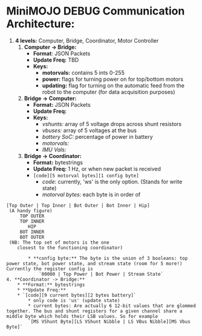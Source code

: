 # MiniMOJO DEBUG Communication Architecture: 

 1. **4 levels:** Computer, Bridge, Coordinator, Motor Controller
	1. **Computer -> Bridge:**
		* **Format**: JSON Packets
		* **Update Freq:** TBD
		* **Keys:**
			* **motorvals:** contains 5 ints 0-255
			* **power:** flags for turning power on for top/bottom motors
			* **updating:** flag for turning on the automatic feed from the robot to the computer (for data acquisition purposes)
	2. **Bridge -> Computer:**
		* **Format:** JSON Packets
		* **Update Freq:**
		* **Keys:**
			* *vshunts:* array of 5 voltage drops across shunt resistors
			* *vbuses:* array of 5 voltages at the bus
			* *battery SoC:* percentage of power in battery
			* *motorvals:*
			* *IMU Vals:*
	3.	**Bridge -> Coordinator:**
		*	**Format:** bytestrings
		* 	**Update Freq:** 1 Hz, or when new packet is received
		*	`[code][5 motorval bytes][1 config byte]`
			* *code:* currently, 'ws' is the only option. (Stands for write state)
			* *motorval bytes:* each byte is in order of  
```
[Top Outer | Top Inner | Bot Outer | Bot Inner | Hip]  
 (A handy figure)  
     TOP OUTER  
     TOP INNER  
        HIP  
     BOT INNER  
     BOT OUTER  
 (NB: The top set of motors is the one 
 	closest to the functioning coordinator)
```

			* **config byte:** The byte is the union of 3 booleans: top power state, bot power state, and stream state (room for 5 more!) Currently the register config is  
				`00000 | Top Power | Bot Power | Stream State`
	4. **Coordinator -> Bridge:**
		* **Format:** bytestrings
		* **Update Freq:**
		* `[code][9 current bytes][2 bytes battery]`	
			* only code is 'us' (update state)
			* current bytes: Are actually 6 12-bit values that are glommed together. The bus and shunt registers for a given channel share a middle byte which holds their LSB values. So for example  
			`[MS VShunt Byte][LS VShunt Nibble | LS VBus Nibble][MS Vbus Byte]`





